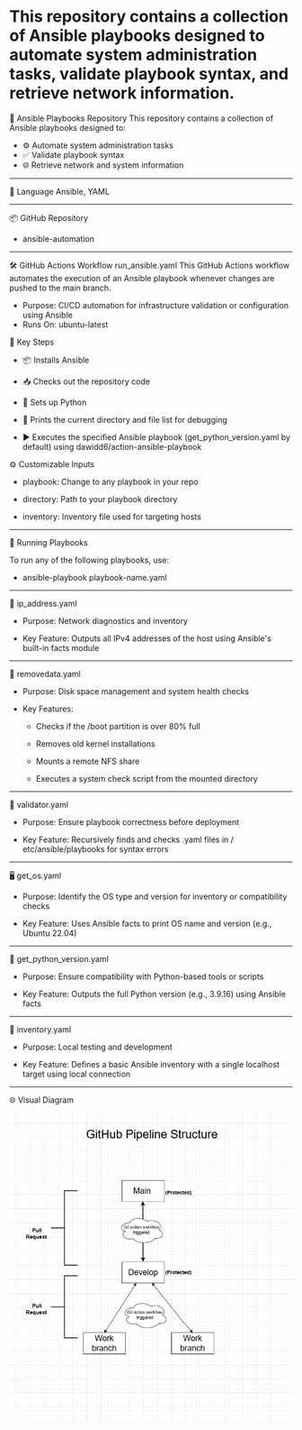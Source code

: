# This repository contains a collection of Ansible playbooks designed to automate system administration tasks, validate playbook syntax, and retrieve network information.

📁 Ansible Playbooks Repository
This repository contains a collection of Ansible playbooks designed to:

- ⚙️ Automate system administration tasks
- ✅ Validate playbook syntax
- 🌐 Retrieve network and system information

_______
🧠 Language
Ansible, YAML
_______
📦 GitHub Repository
- ansible-automation
_______
🛠️ GitHub Actions Workflow
run_ansible.yaml
This GitHub Actions workflow automates the execution of an Ansible playbook whenever changes are pushed to the main branch.

- Purpose: CI/CD automation for infrastructure validation or configuration using Ansible
- Runs On: ubuntu-latest


🔑 Key Steps


- 📦 Installs Ansible

- 📥 Checks out the repository code

- 🐍 Sets up Python

- 🧭 Prints the current directory and file list for debugging

- ▶️ Executes the specified Ansible playbook (get_python_version.yaml by default) using dawidd6/action-ansible-playbook

⚙️ Customizable Inputs

- playbook: Change to any playbook in your repo

- directory: Path to your playbook directory

- inventory: Inventory file used for targeting hosts
_______
🚀 Running Playbooks

To run any of the following playbooks, use:

- ansible-playbook playbook-name.yaml
_______

📡 ip_address.yaml

- Purpose: Network diagnostics and inventory

- Key Feature: Outputs all IPv4 addresses of the host using Ansible's built-in facts module
_______

🧹 removedata.yaml

- Purpose: Disk space management and system health checks

- Key Features:

    - Checks if the /boot partition is over 80% full

    - Removes old kernel installations

    - Mounts a remote NFS share

    - Executes a system check script from the mounted directory
______

🧪 validator.yaml

- Purpose: Ensure playbook correctness before deployment

- Key Feature: Recursively finds and checks .yaml files in /
etc/ansible/playbooks for syntax errors
_________
🖥️ get_os.yaml

- Purpose: Identify the OS type and version for inventory or compatibility checks

- Key Feature: Uses Ansible facts to print OS name and version (e.g., Ubuntu 22.04)
_____
🐍 get_python_version.yaml

- Purpose: Ensure compatibility with Python-based tools or scripts

- Key Feature: Outputs the full Python version (e.g., 3.9.16) using Ansible facts
____
🧾 inventory.yaml

- Purpose: Local testing and development

- Key Feature: Defines a basic Ansible inventory with a single localhost target using local connection
_____
🌐 Visual Diagram

![Visual Diagram](Pipelinestructure.png)